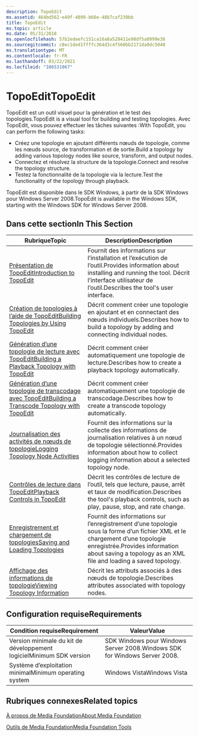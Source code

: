 ```yaml
---
description: TopoEdit
ms.assetid: 464bd562-e49f-4099-b66e-48b7caf230bb
title: TopoEdit
ms.topic: article
ms.date: 05/31/2018
ms.openlocfilehash: 57b2edeefc151ca16a8a528411e98df5a0999e36
ms.sourcegitcommit: c8ec1ded1ffffc364d3c4f560bb2171da0dc5040
ms.translationtype: MT
ms.contentlocale: fr-FR
ms.lasthandoff: 03/22/2021
ms.locfileid: "106531067"
---
```

# <a name="topoedit"></a><span data-ttu-id="98f76-103">TopoEdit</span><span class="sxs-lookup"><span data-stu-id="98f76-103">TopoEdit</span></span>

<span data-ttu-id="98f76-104">TopoEdit est un outil visuel pour la génération et le test des topologies.</span><span class="sxs-lookup"><span data-stu-id="98f76-104">TopoEdit is a visual tool for building and testing topologies.</span></span> <span data-ttu-id="98f76-105">Avec TopoEdit, vous pouvez effectuer les tâches suivantes :</span><span class="sxs-lookup"><span data-stu-id="98f76-105">With TopoEdit, you can perform the following tasks:</span></span>

-   <span data-ttu-id="98f76-106">Créez une topologie en ajoutant différents nœuds de topologie, comme les nœuds source, de transformation et de sortie.</span><span class="sxs-lookup"><span data-stu-id="98f76-106">Build a topology by adding various topology nodes like source, transform, and output nodes.</span></span>
-   <span data-ttu-id="98f76-107">Connectez et résolvez la structure de la topologie.</span><span class="sxs-lookup"><span data-stu-id="98f76-107">Connect and resolve the topology structure.</span></span>
-   <span data-ttu-id="98f76-108">Testez la fonctionnalité de la topologie via la lecture.</span><span class="sxs-lookup"><span data-stu-id="98f76-108">Test the functionality of the topology through playback.</span></span>

<span data-ttu-id="98f76-109">TopoEdit est disponible dans le SDK Windows, à partir de la SDK Windows pour Windows Server 2008.</span><span class="sxs-lookup"><span data-stu-id="98f76-109">TopoEdit is available in the Windows SDK, starting with the Windows SDK for Windows Server 2008.</span></span>

## <a name="in-this-section"></a><span data-ttu-id="98f76-110">Dans cette section</span><span class="sxs-lookup"><span data-stu-id="98f76-110">In This Section</span></span>



| <span data-ttu-id="98f76-111">Rubrique</span><span class="sxs-lookup"><span data-stu-id="98f76-111">Topic</span></span>                                                                                          | <span data-ttu-id="98f76-112">Description</span><span class="sxs-lookup"><span data-stu-id="98f76-112">Description</span></span>                                                                                      |
|------------------------------------------------------------------------------------------------|--------------------------------------------------------------------------------------------------|
| [<span data-ttu-id="98f76-113">Présentation de TopoEdit</span><span class="sxs-lookup"><span data-stu-id="98f76-113">Introduction to TopoEdit</span></span>](introduction-to-topoedit.md)                                       | <span data-ttu-id="98f76-114">Fournit des informations sur l’installation et l’exécution de l’outil.</span><span class="sxs-lookup"><span data-stu-id="98f76-114">Provides information about installing and running the tool.</span></span> <span data-ttu-id="98f76-115">Décrit l’interface utilisateur de l’outil.</span><span class="sxs-lookup"><span data-stu-id="98f76-115">Describes the tool's user interface.</span></span> |
| [<span data-ttu-id="98f76-116">Création de topologies à l’aide de TopoEdit</span><span class="sxs-lookup"><span data-stu-id="98f76-116">Building Topologies by Using TopoEdit</span></span>](building-topologies-by-using-topoedit.md)             | <span data-ttu-id="98f76-117">Décrit comment créer une topologie en ajoutant et en connectant des nœuds individuels.</span><span class="sxs-lookup"><span data-stu-id="98f76-117">Describes how to build a topology by adding and connecting individual nodes.</span></span>                     |
| [<span data-ttu-id="98f76-118">Génération d’une topologie de lecture avec TopoEdit</span><span class="sxs-lookup"><span data-stu-id="98f76-118">Building a Playback Topology with TopoEdit</span></span>](building-a-playback-topology-with-topoedit.md)   | <span data-ttu-id="98f76-119">Décrit comment créer automatiquement une topologie de lecture.</span><span class="sxs-lookup"><span data-stu-id="98f76-119">Describes how to create a playback topology automatically.</span></span>                                       |
| [<span data-ttu-id="98f76-120">Génération d’une topologie de transcodage avec TopoEdit</span><span class="sxs-lookup"><span data-stu-id="98f76-120">Building a Transcode Topology with TopoEdit</span></span>](building-a-transcode-topology-with-topoedit.md) | <span data-ttu-id="98f76-121">Décrit comment créer automatiquement une topologie de transcodage.</span><span class="sxs-lookup"><span data-stu-id="98f76-121">Describes how to create a transcode topology automatically.</span></span>                                      |
| [<span data-ttu-id="98f76-122">Journalisation des activités de nœuds de topologie</span><span class="sxs-lookup"><span data-stu-id="98f76-122">Logging Topology Node Activities</span></span>](logging-topology-node-activities.md)                       | <span data-ttu-id="98f76-123">Fournit des informations sur la collecte des informations de journalisation relatives à un nœud de topologie sélectionné.</span><span class="sxs-lookup"><span data-stu-id="98f76-123">Provides information about how to collect logging information about a selected topology node.</span></span>    |
| [<span data-ttu-id="98f76-124">Contrôles de lecture dans TopoEdit</span><span class="sxs-lookup"><span data-stu-id="98f76-124">Playback Controls in TopoEdit</span></span>](playback-controls-in-topoedit.md)                             | <span data-ttu-id="98f76-125">Décrit les contrôles de lecture de l’outil, tels que lecture, pause, arrêt et taux de modification.</span><span class="sxs-lookup"><span data-stu-id="98f76-125">Describes the tool's playback controls, such as play, pause, stop, and rate change.</span></span>              |
| [<span data-ttu-id="98f76-126">Enregistrement et chargement de topologies</span><span class="sxs-lookup"><span data-stu-id="98f76-126">Saving and Loading Topologies</span></span>](saving-and-loading-topologies.md)                             | <span data-ttu-id="98f76-127">Fournit des informations sur l’enregistrement d’une topologie sous la forme d’un fichier XML et le chargement d’une topologie enregistrée.</span><span class="sxs-lookup"><span data-stu-id="98f76-127">Provides information about saving a topology as an XML file and loading a saved topology.</span></span>        |
| [<span data-ttu-id="98f76-128">Affichage des informations de topologie</span><span class="sxs-lookup"><span data-stu-id="98f76-128">Viewing Topology Information</span></span>](viewing-topology-information.md)                               | <span data-ttu-id="98f76-129">Décrit les attributs associés à des nœuds de topologie.</span><span class="sxs-lookup"><span data-stu-id="98f76-129">Describes attributes associated with topology nodes.</span></span>                                             |



 

## <a name="requirements"></a><span data-ttu-id="98f76-130">Configuration requise</span><span class="sxs-lookup"><span data-stu-id="98f76-130">Requirements</span></span>



| <span data-ttu-id="98f76-131">Condition requise</span><span class="sxs-lookup"><span data-stu-id="98f76-131">Requirement</span></span> | <span data-ttu-id="98f76-132">Valeur</span><span class="sxs-lookup"><span data-stu-id="98f76-132">Value</span></span> |
|--------------------------|--------------------------------------|
| <span data-ttu-id="98f76-133">Version minimale du kit de développement logiciel</span><span class="sxs-lookup"><span data-stu-id="98f76-133">Minimum SDK version</span></span>      | <span data-ttu-id="98f76-134">SDK Windows pour Windows Server 2008.</span><span class="sxs-lookup"><span data-stu-id="98f76-134">Windows SDK for Windows Server 2008.</span></span> |
| <span data-ttu-id="98f76-135">Système d’exploitation minimal</span><span class="sxs-lookup"><span data-stu-id="98f76-135">Minimum operating system</span></span> | <span data-ttu-id="98f76-136">Windows Vista</span><span class="sxs-lookup"><span data-stu-id="98f76-136">Windows Vista</span></span>                        |



 

## <a name="related-topics"></a><span data-ttu-id="98f76-137">Rubriques connexes</span><span class="sxs-lookup"><span data-stu-id="98f76-137">Related topics</span></span>

<dl> <dt>

[<span data-ttu-id="98f76-138">À propos de Media Foundation</span><span class="sxs-lookup"><span data-stu-id="98f76-138">About Media Foundation</span></span>](about-the-media-foundation-sdk.md)
</dt> <dt>

[<span data-ttu-id="98f76-139">Outils de Media Foundation</span><span class="sxs-lookup"><span data-stu-id="98f76-139">Media Foundation Tools</span></span>](media-foundation-tools.md)
</dt> </dl>

 

 




